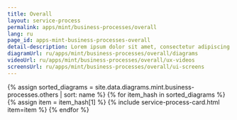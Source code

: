 ```yaml
---
title: Overall
layout: service-process
permalink: apps/mint/business-processes/overall
lang: ru
page_id: apps-mint-business-processes-overall
detail-description: Lorem ipsum dolor sit amet, consectetur adipiscing elit. Nulla porttitor ipsum vitae tincidunt ullamcorper. Nunc eu sapien vitae neque efficitur viverra. Quisque quam libero, fermentum a arcu ac, tempus auctor mauris. Sed dui ex, eleifend eu pharetra eget, lacinia in tellus. Nam ac nibh quis tortor eleifend porttitor gravida quis augue. Pellentesque auctor ullamcorper arcu, quis malesuada nisi feugiat nec. Donec vitae ullamcorper magna. Donec mi tellus, ultricies id justo eu, vulputate volutpat eros. Nam vitae ex in lectus congue mollis. Cras libero metus, pharetra eu sodales id, porta ac quam. Vestibulum sed sagittis metus, vulputate dignissim lacus. Integer rhoncus vitae dui non interdum. Fusce elementum dolor eget molestie feugiat. Sed et leo eu tellus rutrum venenatis in at ante. Curabitur sed orci eu sem hendrerit molestie vitae vel nisi. Duis pellentesque id dui ut posuere.
diagramUrl: ru/apps/mint/business-processes/overall/diagrams
videoUrl: ru/apps/mint/business-processes/overall/ux-videos
screensUrl: ru/apps/mint/business-processes/overall/ui-screens
---
```

{% assign sorted_diagrams = site.data.diagrams.mint.business-processes.others | sort: name %}
{% for item_hash in sorted_diagrams %} {% assign item = item_hash[1] %}
  {% include service-process-card.html item=item %}
{% endfor %}